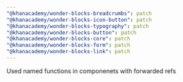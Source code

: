 ```yaml
---
"@khanacademy/wonder-blocks-breadcrumbs": patch
"@khanacademy/wonder-blocks-icon-button": patch
"@khanacademy/wonder-blocks-typography": patch
"@khanacademy/wonder-blocks-button": patch
"@khanacademy/wonder-blocks-core": patch
"@khanacademy/wonder-blocks-form": patch
"@khanacademy/wonder-blocks-link": patch
---
```


Used named functions in componenets with forwarded refs
